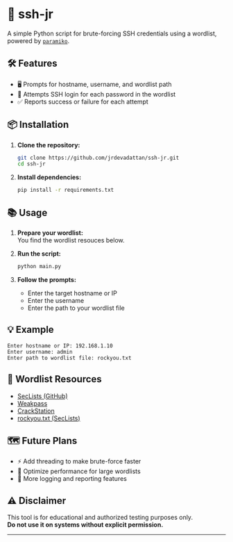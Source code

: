 # 🚀 ssh-jr

A simple Python script for brute-forcing SSH credentials using a wordlist, powered by [`paramiko`](https://pypi.org/project/paramiko/).

## 🛠️ Features


- 🖥️ Prompts for hostname, username, and wordlist path
- 🔑 Attempts SSH login for each password in the wordlist
- ✅ Reports success or failure for each attempt

## 📦 Installation

1. **Clone the repository:**

    ```sh
    git clone https://github.com/jrdevadattan/ssh-jr.git
    cd ssh-jr
    ```

2. **Install dependencies:**

    ```sh
    pip install -r requirements.txt
    ```

## 📚 Usage

1. **Prepare your wordlist:**  
   You find the wordlist resouces below.

2. **Run the script:**

    ```sh
    python main.py
    ```

3. **Follow the prompts:**

    - Enter the target hostname or IP
    - Enter the username
    - Enter the path to your wordlist file

## 💡 Example

```
Enter hostname or IP: 192.168.1.10
Enter username: admin
Enter path to wordlist file: rockyou.txt
```

## 📖 Wordlist Resources

- [SecLists (GitHub)](https://github.com/danielmiessler/SecLists/tree/master/Passwords)
- [Weakpass](https://weakpass.com/)
- [CrackStation](https://crackstation.net/crackstation-wordlist.txt)
- [rockyou.txt (SecLists)](https://github.com/danielmiessler/SecLists/blob/master/Passwords/Leaked-Databases/rockyou.txt.tar.gz)

## 🗺️ Future Plans

- ⚡ Add threading to make brute-force faster
- 🚀 Optimize performance for large wordlists
- 📝 More logging and reporting features

## ⚠️ Disclaimer

This tool is for educational and authorized testing purposes only.  
**Do not use it on systems without explicit permission.**

---
